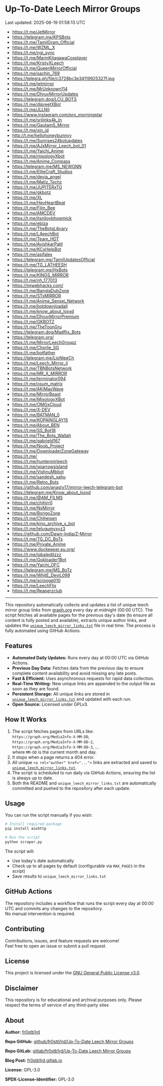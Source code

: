# Up-To-Date Leech Mirror Groups

Last updated: 2025-06-19 01:58:13 UTC

- https://t.me/JetMirror
- https://telegram.me/KPSBots
- https://t.me/TamilGram_Official
- https://t.me/WZML_X
- https://t.me/ngi_sync
- https://t.me/MarinKitagawaCosplayer
- https://t.me/KristyXLeech
- https://t.me/QueenMirrorOfficial
- https://t.me/sachin_769
- https://telegra.ph/file/c3728bc3e34119925327f.jpg
- https://t.me/jetmirror
- https://t.me/MrUnknown114
- https://t.me/DhruvMirrorUpdates
- https://telegram.dog/LCU_BOTS
- https://t.me/djpreetXBot
- https://t.me/JLLNII
- https://www.instagram.com/pro_morningstar
- https://t.me/srilinks4k_In
- https://t.me/GautamS_Mirror
- https://t.me/xin_id
- http://t.me/hellohoneybunnyy
- https://t.me/Sunrises24botupdates
- https://t.me/AJxMirror_Leech_bot_01
- https://t.me/Yaichi_Anime
- https://t.me/mixologyXbot
- https://t.me/Anime_Compass
- https://telegram.me/MS_NEWONN
- https://t.me/EliteCraft_Studios
- https://t.me/devia_angel
- https://t.me/Matiz_Techz
- https://t.me/JUPITERxTG
- https://t.me/gkbotz
- https://t.me/XL
- https://t.me/HeyHeartBeat
- https://t.me/Film_Bee
- https://t.me/AMCDEV
- https://t.me/itsniloybhowmick
- https://t.me/ebiza
- https://t.me/TheBotsLibrary
- https://t.me/L4eechBot
- https://t.me/Team_HDT
- https://t.me/AvishkarPatil
- https://t.me/KCxHelpBot
- https://t.me/asifalex
- https://telegram.me/TamilUpdatesOfficial
- https://t.me/TG_LATHEESH
- https://telegram.me/HxBots
- https://t.me/KINGS_MIRROR
- https://t.me/nh_177013
- https://mjwebhacks.com/
- https://t.me/BanglaDubZone
- https://t.me/STxMIRROR
- https://t.me/Anime_Sensei_Network
- https://t.me/botdownloadall
- https://t.me/know_about_loxxd
- https://t.me/DhruvMirrorPremium
- https://t.me/GKBOTZ
- https://t.me/TheToonGru
- https://telegram.dog/Madflix_Bots
- https://telegram.org/
- https://t.me/MirrorLeechGroupz
- https://t.me/Chxrlie_SG
- https://t.me/botfather
- https://telegram.me/LioNleeCh
- https://t.me/Leech_Mirror_il
- https://t.me/TBNBotsNetwork
- https://t.me/MR_X_MIRROR
- https://t.me/terminator094
- https://t.me/osum_matrix
- https://t.me/AKiMaxWave
- https://t.me/MirrorBeast
- https://t.me/MixologyXBot
- https://t.me/OMGxCloud
- https://t.me/X-DEV
- https://t.me/BATMAN_0
- https://t.me/KOPAINGLAY15
- https://t.me/About_BEN
- https://t.me/SS_Bot18
- https://t.me/The_Bots_Wallah
- https://t.me/gabrield167
- https://t.me/Noob_Project
- https://t.me/DownloaderZoneGateway
- https://t.me/
- https://t.me/huntermirleech
- https://t.me/sparrowsisland
- https://t.me/VishnuMbbot
- https://t.me/sandesh_sahu
- https://t.me/Retro_Bots
- https://github.com/anasty17/mirror-leech-telegram-bot
- https://telegram.me/Know_about_loxxd
- https://t.me/@AM_FILMS
- https://t.me/chihirr0
- https://t.me/NxMirror
- https://t.me/BongoZone
- https://t.me/Chiheisen
- https://t.me/kino_archive_x_bot
- https://t.me/telugumvxyz3
- https://github.com/Dawn-India/Z-Mirror
- https://t.me/TG_DC_BoTs
- https://t.me/Private_Anime
- https://www.dockeeper.eu.org/
- https://t.me/iqbaleditzzz
- https://t.me/Gokloader1Bot
- https://t.me/Yaichi_OFC
- https://telegram.me/MS_BoTz
- https://t.me/WhitE_DeviL099
- https://t.me/scrooge010
- https://t.me/LeechFlix
- https://t.me/Reaperzclub

---

This repository automatically collects and updates a list of unique leech mirror group links from [graph.org](https://graph.org) every day at midnight (00:00 UTC). The script fetches all available pages for the previous day's date (to ensure all content is fully posted and available), extracts unique author links, and updates the [`unique_leech_mirror_links.txt`](unique_leech_mirror_links.txt) file in real time. The process is fully automated using GitHub Actions.

## Features

- **Automated Daily Updates:** Runs every day at 00:00 UTC via GitHub Actions.
- **Previous Day Data:** Fetches data from the previous day to ensure complete content availability and avoid missing any late posts.
- **Fast & Efficient:** Uses asynchronous requests for rapid data collection.
- **Real-Time Writing:** New unique links are appended to the output file as soon as they are found.
- **Persistent Storage:** All unique links are stored in [`unique_leech_mirror_links.txt`](unique_leech_mirror_links.txt) and updated with each run.
- **Open Source:** Licensed under GPLv3.

## How It Works

1. The script fetches pages from URLs like:  
   `https://graph.org/MediaInfo-X-MM-DD`,  
   `https://graph.org/MediaInfo-X-MM-DD-2`,  
   `https://graph.org/MediaInfo-X-MM-DD-3`, ...  
   where `MM-DD` is the current month and day.
2. It stops when a page returns a 404 error.
3. All unique `<a rel="author" href="...">` links are extracted and saved to [`unique_leech_mirror_links.txt`](unique_leech_mirror_links.txt).
4. The script is scheduled to run daily via GitHub Actions, ensuring the list is always up to date.
5. Both the README and `unique_leech_mirror_links.txt` are automatically committed and pushed to the repository after each update.

## Usage

You can run the script manually if you wish:

```bash
# Install required package
pip install aiohttp

# Run the script
python scraper.py
```

The script will:
- Use today's date automatically
- Check up to all pages by default (configurable via `MAX_PAGES` in the script)
- Save results to `unique_leech_mirror_links.txt`

## GitHub Actions

The repository includes a workflow that runs the script every day at 00:00 UTC and commits any changes to the repository.  
No manual intervention is required.

## Contributing

Contributions, issues, and feature requests are welcome!  
Feel free to open an issue or submit a pull request.

## License

This project is licensed under the [GNU General Public License v3.0](LICENSE).

## Disclaimer
This repository is for educational and archival purposes only. Please respect the terms of service of any third-party sites

## About

**Author:** [fr0stb1rd](https://fr0stb1rd.gitlab.io/) 

**Repo GitHub:** [github/fr0stb1rd/Up-To-Date Leech Mirror Groups](https://github.com/b1rdfr0st/Up-To-Date-Leech-Mirror-Groups)

**Repo GitLab:** [gitlab/fr0stb1rd/Up-To-Date Leech Mirror Groups](https://gitlab.com/fr0stb1rd/up-to-date-leech-mirror-groups)

**Blog Post:**  [fr0stb1rd.gitlab.io](https://fr0stb1rd.gitlab.io/posts/up-to-date-leech-mirror-groups-automatic-telegram-group-link-collector/)

**License:** GPL-3.0

**SPDX-License-Identifier:** GPL-3.0
